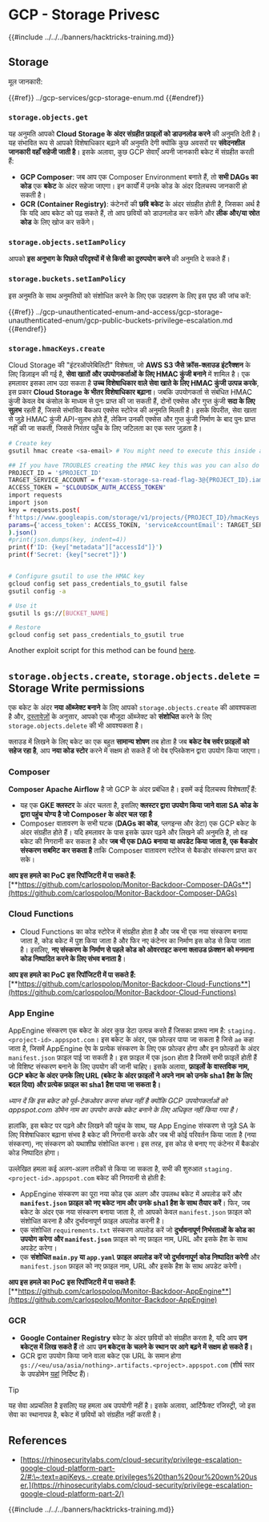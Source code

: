 # GCP - Storage Privesc

{{#include ../../../banners/hacktricks-training.md}}

## Storage

मूल जानकारी:

{{#ref}}
../gcp-services/gcp-storage-enum.md
{{#endref}}

### `storage.objects.get`

यह अनुमति आपको **Cloud Storage के अंदर संग्रहीत फ़ाइलों को डाउनलोड करने** की अनुमति देती है। यह संभावित रूप से आपको विशेषाधिकार बढ़ाने की अनुमति देगी क्योंकि कुछ अवसरों पर **संवेदनशील जानकारी वहाँ सहेजी जाती है**। इसके अलावा, कुछ GCP सेवाएँ अपनी जानकारी बकेट में संग्रहीत करती हैं:

- **GCP Composer**: जब आप एक Composer Environment बनाते हैं, तो **सभी DAGs का कोड** एक **बकेट** के अंदर सहेजा जाएगा। इन कार्यों में उनके कोड के अंदर दिलचस्प जानकारी हो सकती है।
- **GCR (Container Registry)**: कंटेनरों की **छवि** **बकेट** के अंदर संग्रहीत होती है, जिसका अर्थ है कि यदि आप बकेट को पढ़ सकते हैं, तो आप छवियों को डाउनलोड कर सकेंगे और **लीक और/या स्रोत कोड** के लिए खोज कर सकेंगे।

### `storage.objects.setIamPolicy`

आपको **इस अनुभाग के पिछले परिदृश्यों में से किसी का दुरुपयोग करने** की अनुमति दे सकते हैं।

### **`storage.buckets.setIamPolicy`**

इस अनुमति के साथ अनुमतियों को संशोधित करने के लिए एक उदाहरण के लिए इस पृष्ठ की जांच करें:

{{#ref}}
../gcp-unauthenticated-enum-and-access/gcp-storage-unauthenticated-enum/gcp-public-buckets-privilege-escalation.md
{{#endref}}

### `storage.hmacKeys.create`

Cloud Storage की "इंटरऑपरेबिलिटी" विशेषता, जो **AWS S3 जैसे क्रॉस-क्लाउड इंटरैक्शन** के लिए डिज़ाइन की गई है, **सेवा खातों और उपयोगकर्ताओं के लिए HMAC कुंजी बनाने** में शामिल है। एक हमलावर इसका लाभ उठा सकता है **उच्च विशेषाधिकार वाले सेवा खाते के लिए HMAC कुंजी उत्पन्न करके**, इस प्रकार **Cloud Storage के भीतर विशेषाधिकार बढ़ाना**। जबकि उपयोगकर्ता से संबंधित HMAC कुंजी केवल वेब कंसोल के माध्यम से पुनः प्राप्त की जा सकती हैं, दोनों एक्सेस और गुप्त कुंजी **सदा के लिए सुलभ** रहती हैं, जिससे संभावित बैकअप एक्सेस स्टोरेज की अनुमति मिलती है। इसके विपरीत, सेवा खाता से जुड़े HMAC कुंजी API-सुलभ होते हैं, लेकिन उनकी एक्सेस और गुप्त कुंजी निर्माण के बाद पुनः प्राप्त नहीं की जा सकती, जिससे निरंतर पहुँच के लिए जटिलता का एक स्तर जुड़ता है।
```bash
# Create key
gsutil hmac create <sa-email> # You might need to execute this inside a VM instance

## If you have TROUBLES creating the HMAC key this was you can also do it contacting the API directly:
PROJECT_ID = '$PROJECT_ID'
TARGET_SERVICE_ACCOUNT = f"exam-storage-sa-read-flag-3@{PROJECT_ID}.iam.gserviceaccount.com"
ACCESS_TOKEN = "$CLOUDSDK_AUTH_ACCESS_TOKEN"
import requests
import json
key = requests.post(
f'https://www.googleapis.com/storage/v1/projects/{PROJECT_ID}/hmacKeys',
params={'access_token': ACCESS_TOKEN, 'serviceAccountEmail': TARGET_SERVICE_ACCOUNT}
).json()
#print(json.dumps(key, indent=4))
print(f'ID: {key["metadata"]["accessId"]}')
print(f'Secret: {key["secret"]}')


# Configure gsutil to use the HMAC key
gcloud config set pass_credentials_to_gsutil false
gsutil config -a

# Use it
gsutil ls gs://[BUCKET_NAME]

# Restore
gcloud config set pass_credentials_to_gsutil true
```
Another exploit script for this method can be found [here](https://github.com/RhinoSecurityLabs/GCP-IAM-Privilege-Escalation/blob/master/ExploitScripts/storage.hmacKeys.create.py).

## `storage.objects.create`, `storage.objects.delete` = Storage Write permissions

एक बकेट के अंदर **नया ऑब्जेक्ट बनाने** के लिए आपको `storage.objects.create` की आवश्यकता है और, [दस्तावेज़ों](https://cloud.google.com/storage/docs/access-control/iam-permissions#object_permissions) के अनुसार, आपको एक मौजूदा ऑब्जेक्ट को **संशोधित** करने के लिए `storage.objects.delete` की भी आवश्यकता है।

क्लाउड में लिखने के लिए बकेट का एक बहुत **सामान्य शोषण** तब होता है जब **बकेट वेब सर्वर फ़ाइलों को सहेज रहा है**, आप **नया कोड स्टोर** करने में सक्षम हो सकते हैं जो वेब एप्लिकेशन द्वारा उपयोग किया जाएगा।

### Composer

**Composer** **Apache Airflow** है जो GCP के अंदर प्रबंधित है। इसमें कई दिलचस्प विशेषताएँ हैं:

- यह एक **GKE क्लस्टर** के अंदर चलता है, इसलिए **क्लस्टर द्वारा उपयोग किया जाने वाला SA कोड के द्वारा पहुंच योग्य है जो Composer के अंदर चल रहा है**
- Composer वातावरण के सभी घटक (**DAGs का कोड**, प्लगइन्स और डेटा) एक GCP बकेट के अंदर संग्रहीत होते हैं। यदि हमलावर के पास इसके ऊपर पढ़ने और लिखने की अनुमति है, तो वह बकेट की निगरानी कर सकता है और **जब भी एक DAG बनाया या अपडेट किया जाता है, एक बैकडोर संस्करण सबमिट कर सकता है** ताकि Composer वातावरण स्टोरेज से बैकडोर संस्करण प्राप्त कर सके।

**आप इस हमले का PoC इस रिपॉजिटरी में पा सकते हैं:** [**https://github.com/carlospolop/Monitor-Backdoor-Composer-DAGs**](https://github.com/carlospolop/Monitor-Backdoor-Composer-DAGs)

### Cloud Functions

- Cloud Functions का कोड स्टोरेज में संग्रहीत होता है और जब भी एक नया संस्करण बनाया जाता है, कोड बकेट में पुश किया जाता है और फिर नए कंटेनर का निर्माण इस कोड से किया जाता है। इसलिए, **नए संस्करण के निर्माण से पहले कोड को ओवरराइट करना क्लाउड फ़ंक्शन को मनमाना कोड निष्पादित करने के लिए संभव बनाता है**।

**आप इस हमले का PoC इस रिपॉजिटरी में पा सकते हैं:** [**https://github.com/carlospolop/Monitor-Backdoor-Cloud-Functions**](https://github.com/carlospolop/Monitor-Backdoor-Cloud-Functions)

### App Engine

AppEngine संस्करण एक बकेट के अंदर कुछ डेटा उत्पन्न करते हैं जिसका प्रारूप नाम है: `staging.<project-id>.appspot.com`। इस बकेट के अंदर, एक फ़ोल्डर पाया जा सकता है जिसे `ae` कहा जाता है, जिसमें AppEngine ऐप के प्रत्येक संस्करण के लिए एक फ़ोल्डर होगा और इन फ़ोल्डरों के अंदर `manifest.json` फ़ाइल पाई जा सकती है। इस फ़ाइल में एक json होता है जिसमें सभी फ़ाइलें होती हैं जो विशिष्ट संस्करण बनाने के लिए उपयोग की जानी चाहिए। इसके अलावा, **फ़ाइलों के वास्तविक नाम, GCP बकेट के अंदर उनके लिए URL (बकेट के अंदर फ़ाइलों ने अपने नाम को उनके sha1 हैश के लिए बदल दिया) और प्रत्येक फ़ाइल का sha1 हैश पाया जा सकता है।**

_ध्यान दें कि इस बकेट को पूर्व-टेकओवर करना संभव नहीं है क्योंकि GCP उपयोगकर्ताओं को appspot.com डोमेन नाम का उपयोग करके बकेट बनाने के लिए अधिकृत नहीं किया गया है।_

हालांकि, इस बकेट पर पढ़ने और लिखने की पहुंच के साथ, यह App Engine संस्करण से जुड़े SA के लिए विशेषाधिकार बढ़ाना संभव है बकेट की निगरानी करके और जब भी कोई परिवर्तन किया जाता है (नया संस्करण), नए संस्करण को यथाशीघ्र संशोधित करना। इस तरह, इस कोड से बनाए गए कंटेनर में बैकडोर कोड निष्पादित होगा।

उल्लेखित हमला कई अलग-अलग तरीकों से किया जा सकता है, सभी की शुरुआत `staging.<project-id>.appspot.com` बकेट की निगरानी से होती है:

- AppEngine संस्करण का पूरा नया कोड एक अलग और उपलब्ध बकेट में अपलोड करें और **`manifest.json` फ़ाइल को नए बकेट नाम और उनके sha1 हैश के साथ तैयार करें**। फिर, जब बकेट के अंदर एक नया संस्करण बनाया जाता है, तो आपको केवल `manifest.json` फ़ाइल को संशोधित करना है और दुर्भावनापूर्ण फ़ाइल अपलोड करनी है।
- एक संशोधित `requirements.txt` संस्करण अपलोड करें जो **दुर्भावनापूर्ण निर्भरताओं के कोड का उपयोग करेगा और `manifest.json`** फ़ाइल को नए फ़ाइल नाम, URL और इसके हैश के साथ अपडेट करेगा।
- एक **संशोधित `main.py` या `app.yaml` फ़ाइल अपलोड करें जो दुर्भावनापूर्ण कोड निष्पादित करेगी** और `manifest.json` फ़ाइल को नए फ़ाइल नाम, URL और इसके हैश के साथ अपडेट करेगी।

**आप इस हमले का PoC इस रिपॉजिटरी में पा सकते हैं:** [**https://github.com/carlospolop/Monitor-Backdoor-AppEngine**](https://github.com/carlospolop/Monitor-Backdoor-AppEngine)

### GCR

- **Google Container Registry** बकेट के अंदर छवियों को संग्रहीत करता है, यदि आप **उन बकेट्स में लिख सकते हैं** तो आप **उन बकेट्स के चलने के स्थान पर आगे बढ़ने में सक्षम हो सकते हैं।**
- GCR द्वारा उपयोग किया जाने वाला बकेट एक URL के समान होगा `gs://<eu/usa/asia/nothing>.artifacts.<project>.appspot.com` (शीर्ष स्तर के उपडोमेन [यहां](https://cloud.google.com/container-registry/docs/pushing-and-pulling) निर्दिष्ट हैं)।

> [!TIP]
> यह सेवा अप्रचलित है इसलिए यह हमला अब उपयोगी नहीं है। इसके अलावा, आर्टिफैक्ट रजिस्ट्री, जो इस सेवा का स्थानापन्न है, बकेट में छवियों को संग्रहीत नहीं करती है।

## **References**

- [https://rhinosecuritylabs.com/cloud-security/privilege-escalation-google-cloud-platform-part-2/#:\~:text=apiKeys.-,create,privileges%20than%20our%20own%20user.](https://rhinosecuritylabs.com/cloud-security/privilege-escalation-google-cloud-platform-part-2/)

{{#include ../../../banners/hacktricks-training.md}}
